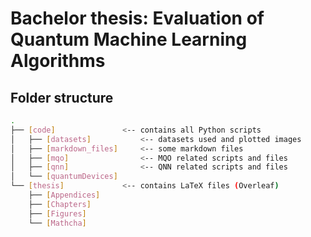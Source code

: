 # Bachelor thesis: Evaluation of Quantum Machine Learning Algorithms

## Folder structure

```bash
.
├── [code]               <-- contains all Python scripts
│   ├── [datasets]           <-- datasets used and plotted images
│   ├── [markdown_files]     <-- some markdown files
│   ├── [mqo]                <-- MQO related scripts and files
│   ├── [qnn]                <-- QNN related scripts and files
│   └── [quantumDevices]
└── [thesis]             <-- contains LaTeX files (Overleaf)
    ├── [Appendices]
    ├── [Chapters]
    ├── [Figures]
    └── [Mathcha]
```

